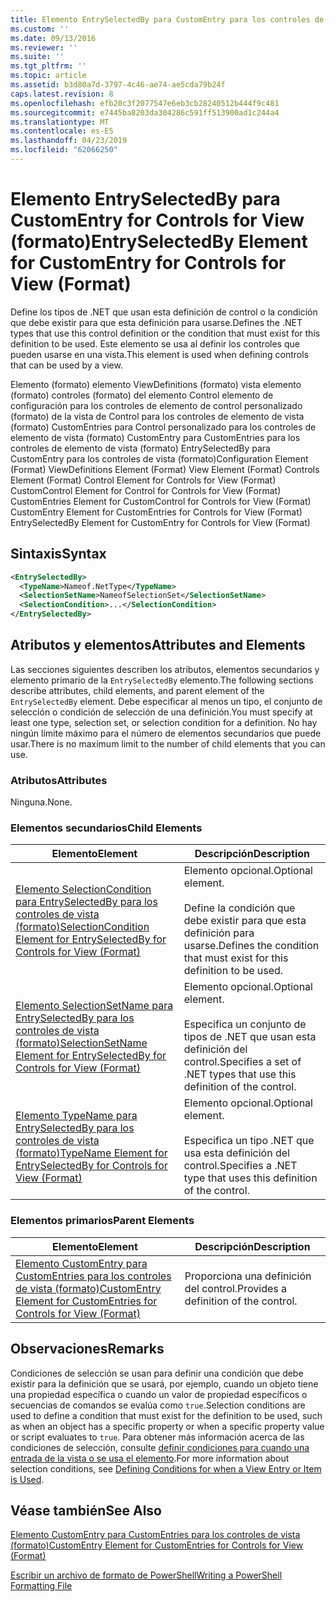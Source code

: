 ```yaml
---
title: Elemento EntrySelectedBy para CustomEntry para los controles de vista (formato) | Microsoft Docs
ms.custom: ''
ms.date: 09/13/2016
ms.reviewer: ''
ms.suite: ''
ms.tgt_pltfrm: ''
ms.topic: article
ms.assetid: b3d80a7d-3797-4c46-ae74-ae5cda79b24f
caps.latest.revision: 8
ms.openlocfilehash: efb20c3f2077547e6eb3cb28240512b444f9c481
ms.sourcegitcommit: e7445ba8203da304286c591ff513900ad1c244a4
ms.translationtype: MT
ms.contentlocale: es-ES
ms.lasthandoff: 04/23/2019
ms.locfileid: "62066250"
---
```

# <a name="entryselectedby-element-for-customentry-for-controls-for-view-format"></a><span data-ttu-id="22cb5-102">Elemento EntrySelectedBy para CustomEntry for Controls for View (formato)</span><span class="sxs-lookup"><span data-stu-id="22cb5-102">EntrySelectedBy Element for CustomEntry for Controls for View (Format)</span></span>

<span data-ttu-id="22cb5-103">Define los tipos de .NET que usan esta definición de control o la condición que debe existir para que esta definición para usarse.</span><span class="sxs-lookup"><span data-stu-id="22cb5-103">Defines the .NET types that use this control definition or the condition that must exist for this definition to be used.</span></span> <span data-ttu-id="22cb5-104">Este elemento se usa al definir los controles que pueden usarse en una vista.</span><span class="sxs-lookup"><span data-stu-id="22cb5-104">This element is used when defining controls that can be used by a view.</span></span>

<span data-ttu-id="22cb5-105">Elemento (formato) elemento ViewDefinitions (formato) vista elemento (formato) controles (formato) del elemento Control elemento de configuración para los controles de elemento de control personalizado (formato) de la vista de Control para los controles de elemento de vista (formato) CustomEntries para Control personalizado para los controles de elemento de vista (formato) CustomEntry para CustomEntries para los controles de elemento de vista (formato) EntrySelectedBy para CustomEntry para los controles de vista (formato)</span><span class="sxs-lookup"><span data-stu-id="22cb5-105">Configuration Element (Format) ViewDefinitions Element (Format) View Element (Format) Controls Element (Format) Control Element for Controls for View (Format) CustomControl Element for Control for Controls for View (Format) CustomEntries Element for CustomControl for Controls for View (Format) CustomEntry Element for CustomEntries for Controls for View (Format) EntrySelectedBy Element for CustomEntry for Controls for View (Format)</span></span>

## <a name="syntax"></a><span data-ttu-id="22cb5-106">Sintaxis</span><span class="sxs-lookup"><span data-stu-id="22cb5-106">Syntax</span></span>

```xml
<EntrySelectedBy>
  <TypeName>Nameof.NetType</TypeName>
  <SelectionSetName>NameofSelectionSet</SelectionSetName>
  <SelectionCondition>...</SelectionCondition>
</EntrySelectedBy>
```

## <a name="attributes-and-elements"></a><span data-ttu-id="22cb5-107">Atributos y elementos</span><span class="sxs-lookup"><span data-stu-id="22cb5-107">Attributes and Elements</span></span>

<span data-ttu-id="22cb5-108">Las secciones siguientes describen los atributos, elementos secundarios y elemento primario de la `EntrySelectedBy` elemento.</span><span class="sxs-lookup"><span data-stu-id="22cb5-108">The following sections describe attributes, child elements, and parent element of the `EntrySelectedBy` element.</span></span> <span data-ttu-id="22cb5-109">Debe especificar al menos un tipo, el conjunto de selección o condición de selección de una definición.</span><span class="sxs-lookup"><span data-stu-id="22cb5-109">You must specify at least one type, selection set, or selection condition for a definition.</span></span> <span data-ttu-id="22cb5-110">No hay ningún límite máximo para el número de elementos secundarios que puede usar.</span><span class="sxs-lookup"><span data-stu-id="22cb5-110">There is no maximum limit to the number of child elements that you can use.</span></span>

### <a name="attributes"></a><span data-ttu-id="22cb5-111">Atributos</span><span class="sxs-lookup"><span data-stu-id="22cb5-111">Attributes</span></span>

<span data-ttu-id="22cb5-112">Ninguna.</span><span class="sxs-lookup"><span data-stu-id="22cb5-112">None.</span></span>

### <a name="child-elements"></a><span data-ttu-id="22cb5-113">Elementos secundarios</span><span class="sxs-lookup"><span data-stu-id="22cb5-113">Child Elements</span></span>

|<span data-ttu-id="22cb5-114">Elemento</span><span class="sxs-lookup"><span data-stu-id="22cb5-114">Element</span></span>|<span data-ttu-id="22cb5-115">Descripción</span><span class="sxs-lookup"><span data-stu-id="22cb5-115">Description</span></span>|
|-------------|-----------------|
|[<span data-ttu-id="22cb5-116">Elemento SelectionCondition para EntrySelectedBy para los controles de vista (formato)</span><span class="sxs-lookup"><span data-stu-id="22cb5-116">SelectionCondition Element for EntrySelectedBy for Controls for View (Format)</span></span>](./selectioncondition-element-for-entryselectedby-for-controls-for-view-format.md)|<span data-ttu-id="22cb5-117">Elemento opcional.</span><span class="sxs-lookup"><span data-stu-id="22cb5-117">Optional element.</span></span><br /><br /> <span data-ttu-id="22cb5-118">Define la condición que debe existir para que esta definición para usarse.</span><span class="sxs-lookup"><span data-stu-id="22cb5-118">Defines the condition that must exist for this definition to be used.</span></span>|
|[<span data-ttu-id="22cb5-119">Elemento SelectionSetName para EntrySelectedBy para los controles de vista (formato)</span><span class="sxs-lookup"><span data-stu-id="22cb5-119">SelectionSetName Element for EntrySelectedBy for Controls for View (Format)</span></span>](./selectionsetname-element-for-entryselectedby-for-controls-for-view-format.md)|<span data-ttu-id="22cb5-120">Elemento opcional.</span><span class="sxs-lookup"><span data-stu-id="22cb5-120">Optional element.</span></span><br /><br /> <span data-ttu-id="22cb5-121">Especifica un conjunto de tipos de .NET que usan esta definición del control.</span><span class="sxs-lookup"><span data-stu-id="22cb5-121">Specifies a set of .NET types that use this definition of the control.</span></span>|
|[<span data-ttu-id="22cb5-122">Elemento TypeName para EntrySelectedBy para los controles de vista (formato)</span><span class="sxs-lookup"><span data-stu-id="22cb5-122">TypeName Element for EntrySelectedBy for Controls for View (Format)</span></span>](./typename-element-for-entryselectedby-for-controls-for-view-format.md)|<span data-ttu-id="22cb5-123">Elemento opcional.</span><span class="sxs-lookup"><span data-stu-id="22cb5-123">Optional element.</span></span><br /><br /> <span data-ttu-id="22cb5-124">Especifica un tipo .NET que usa esta definición del control.</span><span class="sxs-lookup"><span data-stu-id="22cb5-124">Specifies a .NET type that uses this definition of the control.</span></span>|

### <a name="parent-elements"></a><span data-ttu-id="22cb5-125">Elementos primarios</span><span class="sxs-lookup"><span data-stu-id="22cb5-125">Parent Elements</span></span>

|<span data-ttu-id="22cb5-126">Elemento</span><span class="sxs-lookup"><span data-stu-id="22cb5-126">Element</span></span>|<span data-ttu-id="22cb5-127">Descripción</span><span class="sxs-lookup"><span data-stu-id="22cb5-127">Description</span></span>|
|-------------|-----------------|
|[<span data-ttu-id="22cb5-128">Elemento CustomEntry para CustomEntries para los controles de vista (formato)</span><span class="sxs-lookup"><span data-stu-id="22cb5-128">CustomEntry Element for CustomEntries for Controls for View (Format)</span></span>](./customentry-element-for-customentries-for-controls-for-view-format.md)|<span data-ttu-id="22cb5-129">Proporciona una definición del control.</span><span class="sxs-lookup"><span data-stu-id="22cb5-129">Provides a definition of the control.</span></span>|

## <a name="remarks"></a><span data-ttu-id="22cb5-130">Observaciones</span><span class="sxs-lookup"><span data-stu-id="22cb5-130">Remarks</span></span>

<span data-ttu-id="22cb5-131">Condiciones de selección se usan para definir una condición que debe existir para la definición que se usará, por ejemplo, cuando un objeto tiene una propiedad específica o cuando un valor de propiedad específicos o secuencias de comandos se evalúa como `true`.</span><span class="sxs-lookup"><span data-stu-id="22cb5-131">Selection conditions are used to define a condition that must exist for the definition to be used, such as when an object has a specific property or when a specific property value or script evaluates to `true`.</span></span> <span data-ttu-id="22cb5-132">Para obtener más información acerca de las condiciones de selección, consulte [definir condiciones para cuando una entrada de la vista o se usa el elemento](./defining-conditions-for-displaying-data.md).</span><span class="sxs-lookup"><span data-stu-id="22cb5-132">For more information about selection conditions, see [Defining Conditions for when a View Entry or Item is Used](./defining-conditions-for-displaying-data.md).</span></span>

## <a name="see-also"></a><span data-ttu-id="22cb5-133">Véase también</span><span class="sxs-lookup"><span data-stu-id="22cb5-133">See Also</span></span>

[<span data-ttu-id="22cb5-134">Elemento CustomEntry para CustomEntries para los controles de vista (formato)</span><span class="sxs-lookup"><span data-stu-id="22cb5-134">CustomEntry Element for CustomEntries for Controls for View (Format)</span></span>](./customentry-element-for-customentries-for-controls-for-view-format.md)

[<span data-ttu-id="22cb5-135">Escribir un archivo de formato de PowerShell</span><span class="sxs-lookup"><span data-stu-id="22cb5-135">Writing a PowerShell Formatting File</span></span>](./writing-a-powershell-formatting-file.md)
